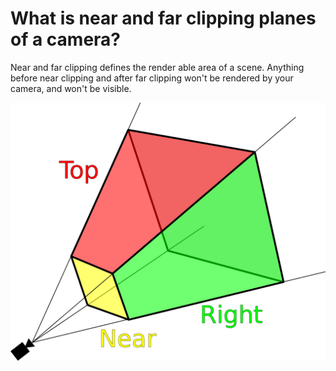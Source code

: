 # What is near and far clipping planes of a camera?

Near and far clipping defines the render able area of a scene. Anything before near clipping and after far clipping won't be rendered by your camera, and won't be visible.

![Near and far clipping planes of a camera](../../../.gitbook/assets/1920px-viewfrustum.svg.png)



